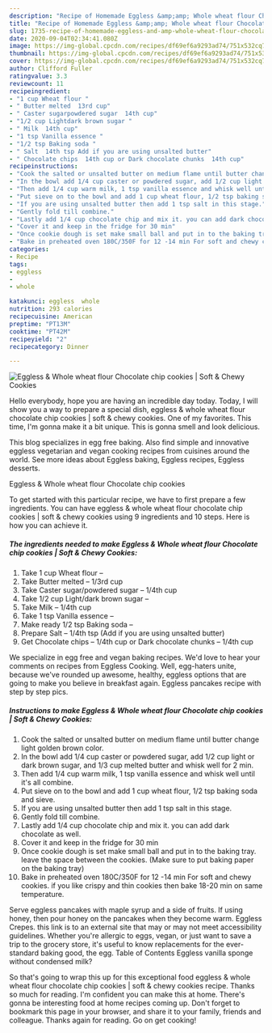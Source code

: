 ```yaml
---
description: "Recipe of Homemade Eggless &amp;amp; Whole wheat flour Chocolate chip cookies | Soft &amp;amp; Chewy Cookies"
title: "Recipe of Homemade Eggless &amp;amp; Whole wheat flour Chocolate chip cookies | Soft &amp;amp; Chewy Cookies"
slug: 1735-recipe-of-homemade-eggless-and-amp-whole-wheat-flour-chocolate-chip-cookies-soft-and-amp-chewy-cookies
date: 2020-09-04T02:34:41.080Z
image: https://img-global.cpcdn.com/recipes/df69ef6a9293ad74/751x532cq70/eggless-whole-wheat-flour-chocolate-chip-cookies-soft-chewy-cookies-recipe-main-photo.jpg
thumbnail: https://img-global.cpcdn.com/recipes/df69ef6a9293ad74/751x532cq70/eggless-whole-wheat-flour-chocolate-chip-cookies-soft-chewy-cookies-recipe-main-photo.jpg
cover: https://img-global.cpcdn.com/recipes/df69ef6a9293ad74/751x532cq70/eggless-whole-wheat-flour-chocolate-chip-cookies-soft-chewy-cookies-recipe-main-photo.jpg
author: Clifford Fuller
ratingvalue: 3.3
reviewcount: 11
recipeingredient:
- "1 cup Wheat flour "
- " Butter melted  13rd cup"
- " Caster sugarpowdered sugar  14th cup"
- "1/2 cup Lightdark brown sugar "
- " Milk  14th cup"
- "1 tsp Vanilla essence "
- "1/2 tsp Baking soda "
- " Salt  14th tsp Add if you are using unsalted butter"
- " Chocolate chips  14th cup or Dark chocolate chunks  14th cup"
recipeinstructions:
- "Cook the salted or unsalted butter on medium flame until butter change light golden brown color."
- "In the bowl add 1/4 cup caster or powdered sugar, add 1/2 cup light or dark brown sugar, and 1/3 cup melted butter and whisk well for 2 min."
- "Then add 1/4 cup warm milk, 1 tsp vanilla essence and whisk well until it&#39;s all combine."
- "Put sieve on to the bowl and add 1 cup wheat flour, 1/2 tsp baking soda and sieve."
- "If you are using unsalted butter then add 1 tsp salt in this stage."
- "Gently fold till combine."
- "Lastly add 1/4 cup chocolate chip and mix it. you can add dark chocolate as well."
- "Cover it and keep in the fridge for 30 min"
- "Once cookie dough is set make small ball and put in to the baking tray. leave the space between the cookies. (Make sure to put baking paper on the baking tray)"
- "Bake in preheated oven 180C/350F for 12 -14 min For soft and chewy cookies. if you like crispy and thin cookies then bake 18-20 min on same temperature."
categories:
- Recipe
tags:
- eggless
- 
- whole

katakunci: eggless  whole 
nutrition: 293 calories
recipecuisine: American
preptime: "PT13M"
cooktime: "PT42M"
recipeyield: "2"
recipecategory: Dinner

---
```



![Eggless &amp; Whole wheat flour Chocolate chip cookies | Soft &amp; Chewy Cookies](https://img-global.cpcdn.com/recipes/df69ef6a9293ad74/751x532cq70/eggless-whole-wheat-flour-chocolate-chip-cookies-soft-chewy-cookies-recipe-main-photo.jpg)

Hello everybody, hope you are having an incredible day today. Today, I will show you a way to prepare a special dish, eggless &amp; whole wheat flour chocolate chip cookies | soft &amp; chewy cookies. One of my favorites. This time, I'm gonna make it a bit unique. This is gonna smell and look delicious.

This blog specializes in egg free baking. Also find simple and innovative eggless vegetarian and vegan cooking recipes from cuisines around the world. See more ideas about Eggless baking, Eggless recipes, Eggless desserts.

Eggless &amp; Whole wheat flour Chocolate chip cookies 

To get started with this particular recipe, we have to first prepare a few ingredients. You can have eggless &amp; whole wheat flour chocolate chip cookies | soft &amp; chewy cookies using 9 ingredients and 10 steps. Here is how you can achieve it.

<!--inarticleads1-->

##### The ingredients needed to make Eggless &amp; Whole wheat flour Chocolate chip cookies | Soft &amp; Chewy Cookies:

1. Take 1 cup Wheat flour –
1. Take  Butter melted – 1/3rd cup
1. Take  Caster sugar/powdered sugar – 1/4th cup
1. Take 1/2 cup Light/dark brown sugar –
1. Take  Milk – 1/4th cup
1. Take 1 tsp Vanilla essence –
1. Make ready 1/2 tsp Baking soda –
1. Prepare  Salt – 1/4th tsp (Add if you are using unsalted butter)
1. Get  Chocolate chips – 1/4th cup or Dark chocolate chunks – 1/4th cup


We specialize in egg free and vegan baking recipes. We&#39;d love to hear your comments on recipes from Eggless Cooking. Well, egg-haters unite, because we&#39;ve rounded up awesome, healthy, eggless options that are going to make you believe in breakfast again. Eggless pancakes recipe with step by step pics. 

<!--inarticleads2-->

##### Instructions to make Eggless &amp; Whole wheat flour Chocolate chip cookies | Soft &amp; Chewy Cookies:

1. Cook the salted or unsalted butter on medium flame until butter change light golden brown color.
1. In the bowl add 1/4 cup caster or powdered sugar, add 1/2 cup light or dark brown sugar, and 1/3 cup melted butter and whisk well for 2 min.
1. Then add 1/4 cup warm milk, 1 tsp vanilla essence and whisk well until it&#39;s all combine.
1. Put sieve on to the bowl and add 1 cup wheat flour, 1/2 tsp baking soda and sieve.
1. If you are using unsalted butter then add 1 tsp salt in this stage.
1. Gently fold till combine.
1. Lastly add 1/4 cup chocolate chip and mix it. you can add dark chocolate as well.
1. Cover it and keep in the fridge for 30 min
1. Once cookie dough is set make small ball and put in to the baking tray. leave the space between the cookies. (Make sure to put baking paper on the baking tray)
1. Bake in preheated oven 180C/350F for 12 -14 min For soft and chewy cookies. if you like crispy and thin cookies then bake 18-20 min on same temperature.


Serve eggless pancakes with maple syrup and a side of fruits. If using honey, then pour honey on the pancakes when they become warm. Eggless Crepes. this link is to an external site that may or may not meet accessibility guidelines. Whether you&#39;re allergic to eggs, vegan, or just want to save a trip to the grocery store, it&#39;s useful to know replacements for the ever-standard baking good, the egg. Table of Contents Eggless vanilla sponge without condensed milk? 

So that's going to wrap this up for this exceptional food eggless &amp; whole wheat flour chocolate chip cookies | soft &amp; chewy cookies recipe. Thanks so much for reading. I'm confident you can make this at home. There's gonna be interesting food at home recipes coming up. Don't forget to bookmark this page in your browser, and share it to your family, friends and colleague. Thanks again for reading. Go on get cooking!
